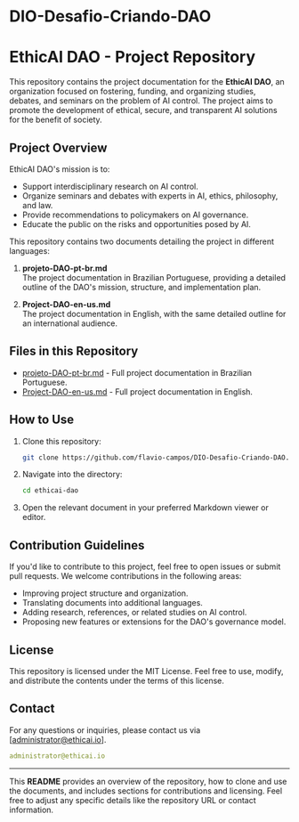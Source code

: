 # DIO-Desafio-Criando-DAO

# EthicAI DAO - Project Repository

This repository contains the project documentation for the **EthicAI DAO**, an organization focused on fostering, funding, and organizing studies, debates, and seminars on the problem of AI control. The project aims to promote the development of ethical, secure, and transparent AI solutions for the benefit of society.

## Project Overview

EthicAI DAO's mission is to:

- Support interdisciplinary research on AI control.
- Organize seminars and debates with experts in AI, ethics, philosophy, and law.
- Provide recommendations to policymakers on AI governance.
- Educate the public on the risks and opportunities posed by AI.

This repository contains two documents detailing the project in different languages:

1. **projeto-DAO-pt-br.md**  
   The project documentation in Brazilian Portuguese, providing a detailed outline of the DAO's mission, structure, and implementation plan.

2. **Project-DAO-en-us.md**  
   The project documentation in English, with the same detailed outline for an international audience.

## Files in this Repository

- [projeto-DAO-pt-br.md](./projeto-DAO-pt-br.md) - Full project documentation in Brazilian Portuguese.
- [Project-DAO-en-us.md](./Project-DAO-en-us.md) - Full project documentation in English.

## How to Use

1. Clone this repository:
   ```bash
   git clone https://github.com/flavio-campos/DIO-Desafio-Criando-DAO.git
   ```

2. Navigate into the directory:
   ```bash
   cd ethicai-dao
   ```

3. Open the relevant document in your preferred Markdown viewer or editor.

## Contribution Guidelines
If you'd like to contribute to this project, feel free to open issues or submit pull requests. We welcome contributions in the following areas:

- Improving project structure and organization.
- Translating documents into additional languages.
- Adding research, references, or related studies on AI control.
- Proposing new features or extensions for the DAO's governance model.

## License
This repository is licensed under the MIT License. Feel free to use, modify, and distribute the contents under the terms of this license.

## Contact
For any questions or inquiries, please contact us via [administrator@ethicai.io].

   ```yaml
   administrator@ethicai.io
   ```

---

This **README** provides an overview of the repository, how to clone and use the documents, and includes sections for contributions and licensing. Feel free to adjust any specific details like the repository URL or contact information.





